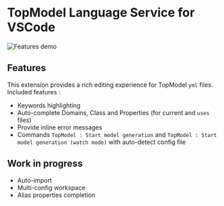 # TopModel Language Service for VSCode

![Features demo](https://github.com/JabX/topmodel/tree/language-server/TopModel.VSCode/demo.gif "Features demonstration")

## Features

This extension provides a rich editing experience for TopModel `yml` files. Included features :

- Keywords highlighting
- Auto-complete Domains, Class and Properties (for current and `uses` files)
- Provide inline error messages
- Commands `TopModel : Start model generation` and `TopModel : Start model generation (watch mode)` with auto-detect config file

## Work in progress

- Auto-import
- Multi-config workspace
- Alias properties completion
